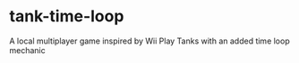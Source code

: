# tank-time-loop
A local multiplayer game inspired by Wii Play Tanks with an added time loop mechanic
